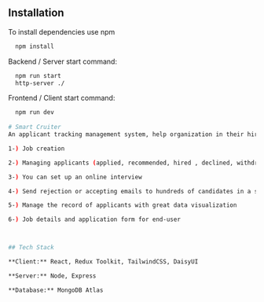 ## Installation
To install dependencies use npm

```bash
  npm install
```
Backend / Server start command: 
```bash
  npm run start
  http-server ./
```

Frontend / Client start command: 
```bash
  npm run dev
  
# Smart Cruiter
An applicant tracking management system, help organization in their hiring process with futures like:

1-) Job creation

2-) Managing applicants (applied, recommended, hired , declined, withdrawn)

3-) You can set up an online interview

4-) Send rejection or accepting emails to hundreds of candidates in a single click

5-) Manage the record of applicants with great data visualization

6-) Job details and application form for end-user



## Tech Stack

**Client:** React, Redux Toolkit, TailwindCSS, DaisyUI

**Server:** Node, Express

**Database:** MongoDB Atlas